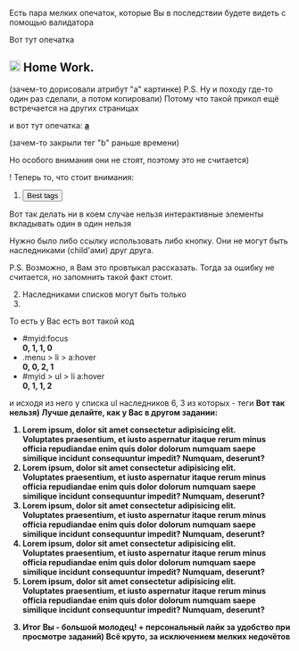 Есть пара мелких опечаток, которые Вы в последствии будете видеть с помощью валидатора

Вот тут опечатка

<h2><img src="./Logo2.png" width="20" alt="My logo" a>   Home Work.</h2>
(зачем-то дорисовали атрибут "а" картинке)
P.S. Ну и походу где-то один раз сделали, а потом копировали) 
Потому что такой прикол ещё встречается на других страницах

и вот тут опечатка:
<b><u>a</b></u></b>

(зачем-то закрыли тег "b" раньше времени)

Но особого внимания они не стоят, поэтому это не считается)

! Теперь то, что стоит внимания:

1.  <a href="./Best_tags.html"><button>Best tags</button></a>

Вот так делать ни в коем случае нельзя
интерактивные элементы вкладывать один в один нельзя

Нужно было либо ссылку использовать либо кнопку. Они не могут быть наследниками (child'ами) друг друга.

P.S. Возможно, я Вам это провтыкал рассказать. Тогда за ошибку не считается, но запомнить такой факт стоит.

2. Наследниками списков могут быть только <li></li>

То есть у Вас есть вот такой код

  <ul>
      <li>#myid:focus</li>
      <b>0, 1, 1, 0</b>    
      <li>.menu > li > a:hover</li>
      <b>0, 0, 2, 1</b>    
      <li>#myid > ul > li a:hover</li>
      <b>0, 1, 1, 2</b>     
  </ul>

и исходя из него у списка ul наследников 6, 3 из которых - теги <b>
Вот так нельзя)
Лучше делайте, как у Вас в другом задании:

<ol>
  <li><b>Lorem ipsum, dolor sit amet consectetur adipisicing elit.</b><br> Voluptates praesentium, et iusto aspernatur itaque rerum minus officia repudiandae enim quis dolor dolorum numquam saepe similique incidunt consequuntur impedit? Numquam, deserunt?</li>
  <li><b>Lorem ipsum, dolor sit amet consectetur adipisicing elit.</b><br> Voluptates praesentium, et iusto aspernatur itaque rerum minus officia repudiandae enim quis dolor dolorum numquam saepe similique incidunt consequuntur impedit? Numquam, deserunt?</li>
  <li><b>Lorem ipsum, dolor sit amet consectetur adipisicing elit.</b><br> Voluptates praesentium, et iusto aspernatur itaque rerum minus officia repudiandae enim quis dolor dolorum numquam saepe similique incidunt consequuntur impedit? Numquam, deserunt?</li>
  <li><b>Lorem ipsum, dolor sit amet consectetur adipisicing elit.</b><br> Voluptates praesentium, et iusto aspernatur itaque rerum minus officia repudiandae enim quis dolor dolorum numquam saepe similique incidunt consequuntur impedit? Numquam, deserunt?</li>
  <li><b>Lorem ipsum, dolor sit amet consectetur adipisicing elit.</b><br> Voluptates praesentium, et iusto aspernatur itaque rerum minus officia repudiandae enim quis dolor dolorum numquam saepe similique incidunt consequuntur impedit? Numquam, deserunt?</li>
</ol>

3. Итог
   Вы - большой молодец! + персональный лайк за удобство при просмотре заданий)
   Всё круто, за исключением мелких недочётов
